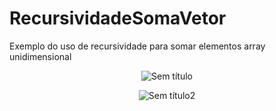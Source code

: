 # RecursividadeSomaVetor
Exemplo do uso de recursividade para somar elementos array unidimensional

<div align="center">
  
![Sem título](https://user-images.githubusercontent.com/56056756/90591713-28a09280-e1ba-11ea-8267-b6d603e0638a.png)

![Sem título2](https://user-images.githubusercontent.com/56056756/90591716-29d1bf80-e1ba-11ea-99b9-cce9b7aab599.png)

</div>
